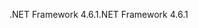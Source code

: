 <span data-ttu-id="ecead-101">.NET Framework 4.6.1</span><span class="sxs-lookup"><span data-stu-id="ecead-101">.NET Framework 4.6.1</span></span>